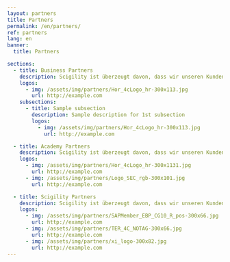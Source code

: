 ```yaml
---
layout: partners
title: Partners
permalink: /en/partners/
ref: partners
lang: en
banner:
  title: Partners

sections:
  - title: Business Partners
    description: Scigility ist überzeugt davon, dass wir unseren Kunden die besten Leistungen anbieten können, wenn wir mit guten Partnern zusammenarbeiten. Darum sind wir stets darum bestrebt ein gutes Netzwerk zu haben und arbeiten mit folgenden Unternehmungen zusammen.
    logos:
      - img: /assets/img/partners/Hor_4cLogo_hr-300x113.jpg
        url: http://example.com
    subsections:
      - title: Sample subsection
        description: Sample description for 1st subsection
        logos:
          - img: /assets/img/partners/Hor_4cLogo_hr-300x113.jpg
            url: http://example.com

  - title: Academy Partners
    description: Scigility ist überzeugt davon, dass wir unseren Kunden die besten Leistungen anbieten können, wenn wir mit guten Partnern zusammenarbeiten. Darum sind wir stets darum bestrebt ein gutes Netzwerk zu haben und arbeiten mit folgenden Unternehmungen zusammen.
    logos:
      - img: /assets/img/partners/Hor_4cLogo_hr-300x1131.jpg
        url: http://example.com
      - img: /assets/img/partners/Logo_SEC_rgb-300x101.jpg
        url: http://example.com

  - title: Scigility Partners
    description: Scigility ist überzeugt davon, dass wir unseren Kunden die besten Leistungen anbieten können, wenn wir mit guten Partnern zusammenarbeiten. Darum sind wir stets darum bestrebt ein gutes Netzwerk zu haben und arbeiten mit folgenden Unternehmungen zusammen.
    logos:
      - img: /assets/img/partners/SAPMember_EBP_CG10_R_pos-300x66.jpg
        url: http://example.com
      - img: /assets/img/partners/TER_4C_NOTAG-300x66.jpg
        url: http://example.com
      - img: /assets/img/partners/xi_logo-300x82.jpg
        url: http://example.com
---
```

